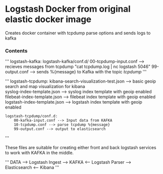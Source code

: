 # Logstash Docker from original elastic docker image

Creates docker container with tcpdump parse options and sends logs to kafka

### Contents

'''
	logstash-kafka:
	logstash-kafka/conf.d/
		00-tcpdump-input.conf	--> recieves messages from tcpdump "cat tcpdump.log | nc logstash 5046"
		99-output.conf --> sends %{message} to Kafka with the topic *tcpdump* 
'''

'''
	logstash-tcpdump:
		kibana-search-visualization-test.json  --> basic geoip search and map visualization for kibana	
		syslog-index-template.json --> syslog index template with geoip enabled
		filebeat-index-template.json --> filebeat index template with geoip enabled
		logstash-index-template.json --> logstash index template with geoip enabled

	logstash-tcpdump/conf.d:
		00-kafka-input.conf --> Input data from KAFKA
		10-tcpdump.conf --> parse tcpdump %{message}
		99-output.conf --> output to elasticsearch
'''

These files are suitable for creating either front and back logstash services to work with KAFKA in the middle.

'''
   DATA --> Logstash Ingest --> KAFKA <-- Logstash Parser --> Elasticsearch <-- Kibana
'''

